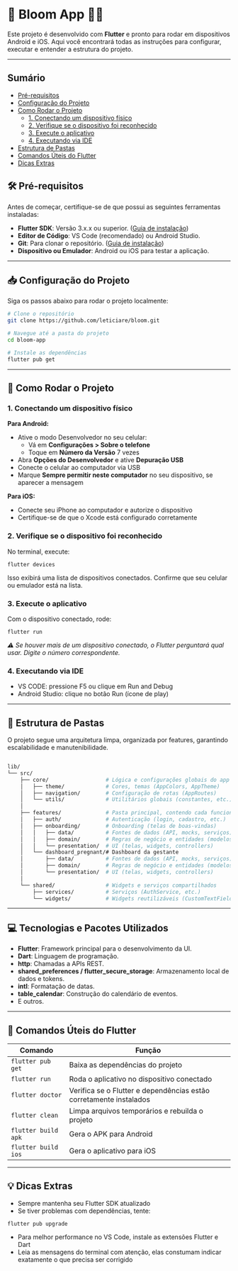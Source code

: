 # 🌸 Bloom App 🤰✨

Este projeto é desenvolvido com **Flutter** e pronto para rodar em dispositivos Android e iOS. Aqui você encontrará todas as instruções para configurar, executar e entender a estrutura do projeto.

---
## Sumário
- [Pré-requisitos](#🛠️-pré-requisitos)
- [Configuração do Projeto](#📥-configuração-do-projeto)
- [Como Rodar o Projeto](#📱-como-rodar-o-projeto)
    - [1. Conectando um dispositivo físico](#1-conectando-um-dispositivo-físico)
    - [2. Verifique se o dispositivo foi reconhecido](#2-verifique-se-o-dispositivo-foi-reconhecido)
    - [3. Execute o aplicativo](#3-execute-o-aplicativo)
    - [4. Executando via IDE](#4-executando-via-ide)
- [Estrutura de Pastas](#📂-estrutura-de-pastas)
- [Comandos Úteis do Flutter](#🔧-comandos-úteis-do-flutter)
- [Dicas Extras](#💡-dicas-extras)


## 🛠️ Pré-requisitos

Antes de começar, certifique-se de que possui as seguintes ferramentas instaladas:

- **Flutter SDK**: Versão 3.x.x ou superior. ([Guia de instalação](https://docs.flutter.dev/get-started/install))
- **Editor de Código**: VS Code (recomendado) ou Android Studio.
- **Git**: Para clonar o repositório. ([Guia de instalação](https://git-scm.com/book/pt-br/v2/Começando-Instalando-o-Git))
- **Dispositivo ou Emulador**: Android ou iOS para testar a aplicação.

---

## 📥 Configuração do Projeto

Siga os passos abaixo para rodar o projeto localmente:

```bash
# Clone o repositório
git clone https://github.com/leticiare/bloom.git

# Navegue até a pasta do projeto
cd bloom-app

# Instale as dependências
flutter pub get
```

---

## 📱 Como Rodar o Projeto

### 1. Conectando um dispositivo físico

**Para Android:**

- Ative o modo Desenvolvedor no seu celular:
  - Vá em **Configurações > Sobre o telefone**
  - Toque em **Número da Versão** 7 vezes
- Abra **Opções do Desenvolvedor** e ative **Depuração USB**
- Conecte o celular ao computador via USB
- Marque **Sempre permitir neste computador** no seu dispositivo, se aparecer a mensagem

**Para iOS:**

- Conecte seu iPhone ao computador e autorize o dispositivo
- Certifique-se de que o Xcode está configurado corretamente

### 2. Verifique se o dispositivo foi reconhecido

No terminal, execute:

```
flutter devices
```

Isso exibirá uma lista de dispositivos conectados. Confirme que seu celular ou emulador está na lista.

### 3. Execute o aplicativo

Com o dispositivo conectado, rode:

```
flutter run
```

_⚠️ Se houver mais de um dispositivo conectado, o Flutter perguntará qual usar. Digite o número correspondente._

### 4. Executando via IDE

- VS CODE: pressione F5 ou clique em Run and Debug
- Android Studio: clique no botão Run (ícone de play)

---

## 📂 Estrutura de Pastas

O projeto segue uma arquitetura limpa, organizada por features, garantindo escalabilidade e manutenibilidade.

```bash

lib/
└── src/
    ├── core/                  # Lógica e configurações globais do app
    │   ├── theme/             # Cores, temas (AppColors, AppTheme)
    │   ├── navigation/        # Configuração de rotas (AppRoutes)
    │   └── utils/             # Utilitários globais (constantes, etc.)
    │
    ├── features/              # Pasta principal, contendo cada funcionalidade do app
    │   ├── auth/              # Autenticação (login, cadastro, etc.)
    │   ├── onboarding/        # Onboarding (telas de boas-vindas)
    │   │   ├── data/          # Fontes de dados (API, mocks, serviços)
    │   │   ├── domain/        # Regras de negócio e entidades (modelos)
    │   │   └── presentation/  # UI (telas, widgets, controllers)
    │   └── dashboard_pregnant/# Dashboard da gestante
    │       ├── data/          # Fontes de dados (API, mocks, serviços)
    │       ├── domain/        # Regras de negócio e entidades (modelos)
    │       └── presentation/  # UI (telas, widgets, controllers)
    │
    └── shared/                # Widgets e serviços compartilhados
        ├── services/          # Serviços (AuthService, etc.)
        └── widgets/           # Widgets reutilizáveis (CustomTextField, etc.)
```

---

## 💻 Tecnologias e Pacotes Utilizados

- **Flutter**: Framework principal para o desenvolvimento da UI.
- **Dart**: Linguagem de programação.
- **http**: Chamadas a APIs REST.
- **shared_preferences / flutter_secure_storage**: Armazenamento local de dados e tokens.
- **intl**: Formatação de datas.
- **table_calendar**: Construção do calendário de eventos.
- E outros.

---

## 🔧 Comandos Úteis do Flutter

| Comando             | Função                                                             |
| ------------------- | ------------------------------------------------------------------ |
| `flutter pub get`   | Baixa as dependências do projeto                                   |
| `flutter run`       | Roda o aplicativo no dispositivo conectado                         |
| `flutter doctor`    | Verifica se o Flutter e dependências estão corretamente instalados |
| `flutter clean`     | Limpa arquivos temporários e rebuilda o projeto                    |
| `flutter build apk` | Gera o APK para Android                                            |
| `flutter build ios` | Gera o aplicativo para iOS                                         |

---

## 💡 Dicas Extras

- Sempre mantenha seu Flutter SDK atualizado
- Se tiver problemas com dependências, tente:

```
flutter pub upgrade
```

- Para melhor performance no VS Code, instale as extensões Flutter e Dart
- Leia as mensagens do terminal com atenção, elas constumam indicar exatamente o que precisa ser corrigido
